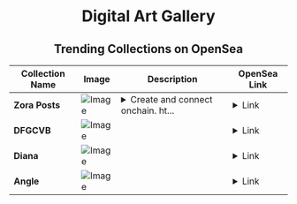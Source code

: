 <div align="center">

# Digital Art Gallery

## Trending Collections on OpenSea

| Collection Name                       | Image                                                                                     | Description                       | OpenSea Link                                                                                          |
|---------------------------------------|-------------------------------------------------------------------------------------------|-----------------------------------|--------------------------------------------------------------------------------------------------------|
| **Zora Posts** | ![Image](https://i.seadn.io/s/raw/files/3e0702547eb79915da7df53bc6082eef.png?w=500&auto=format?w=200&auto=format) | <details><summary>Create and connect onchain. ht...</summary>Create and connect onchain. https://zora.co</details> | <details><summary>Link</summary>[Zora Posts](https://opensea.io/collection/zora-posts-17931)</details> |
| **DFGCVB** | ![Image](https://i.seadn.io/s/raw/files/e8734342efb10ef105ddda75794ab374.webp?w=500&auto=format?w=200&auto=format) |  | <details><summary>Link</summary>[DFGCVB](https://opensea.io/collection/dfgcvb-15)</details> |
| **Diana** | ![Image](https://i.seadn.io/s/raw/files/abe956831835aa63cc77d7c72cfee743.webp?w=500&auto=format?w=200&auto=format) |  | <details><summary>Link</summary>[Diana](https://opensea.io/collection/diana-63)</details> |
| **Angle** | ![Image](https://i.seadn.io/s/raw/files/4ee89c37015d687bbe98ec2d73605738.webp?w=500&auto=format?w=200&auto=format) |  | <details><summary>Link</summary>[Angle](https://opensea.io/collection/angle-58)</details> |

</div>